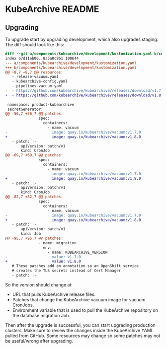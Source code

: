 # KubeArchive README

## Upgrading

To upgrade start by upgrading development, which also upgrades staging. The diff should
look like this:

```diff
diff --git a/components/kubearchive/development/kustomization.yaml b/components/kubearchive/development/kustomization.yaml
index b7d11eb00..8a5a0c9b1 100644
--- a/components/kubearchive/development/kustomization.yaml
+++ b/components/kubearchive/development/kustomization.yaml
@@ -8,7 +8,7 @@ resources:
   - release-vacuum.yaml
   - kubearchive-config.yaml
   - pipelines-vacuum.yaml
-  - https://github.com/kubearchive/kubearchive/releases/download/v1.7.0/kubearchive.yaml?timeout=90
+  - https://github.com/kubearchive/kubearchive/releases/download/v1.8.0/kubearchive.yaml?timeout=90
 
 namespace: product-kubearchive
 secretGenerator:
@@ -56,7 +56,7 @@ patches:
               spec:
                 containers:
                   - name: vacuum
-                    image: quay.io/kubearchive/vacuum:v1.7.0
+                    image: quay.io/kubearchive/vacuum:v1.8.0
   - patch: |-
       apiVersion: batch/v1
       kind: CronJob
@@ -69,7 +69,7 @@ patches:
               spec:
                 containers:
                   - name: vacuum
-                    image: quay.io/kubearchive/vacuum:v1.7.0
+                    image: quay.io/kubearchive/vacuum:v1.8.0
   - patch: |-
       apiVersion: batch/v1
       kind: CronJob
@@ -82,7 +82,7 @@ patches:
               spec:
                 containers:
                   - name: vacuum
-                    image: quay.io/kubearchive/vacuum:v1.7.0
+                    image: quay.io/kubearchive/vacuum:v1.8.0
   - patch: |-
       apiVersion: batch/v1
       kind: Job
@@ -95,7 +95,7 @@ patches:
               - name: migration
                 env:
                   - name: KUBEARCHIVE_VERSION
-                    value: v1.7.0
+                    value: v1.8.0
   # These patches add an annotation so an OpenShift service
   # creates the TLS secrets instead of Cert Manager
   - patch: |-
```

So the version should change at:

* URL that pulls KubeArchive release files.
* Patches that change the KubeArchive vacuum image for vacuum CronJobs.
* Environment variable that is used to pull the KubeArchive repository
on the database migration Job.

Then after the upgrade is successful, you can start upgrading production clusters.
Make sure to review the changes inside the KubeArchive YAML pulled from GitHub. Some
resources may change so some patches may not be useful/wrong after upgrading.
